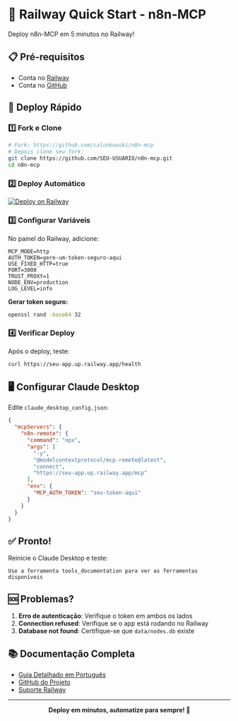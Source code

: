 # 🚀 Railway Quick Start - n8n-MCP

Deploy n8n-MCP em 5 minutos no Railway!

## 📋 Pré-requisitos
- Conta no [Railway](https://railway.app)
- Conta no [GitHub](https://github.com)

## 🏃 Deploy Rápido

### 1️⃣ Fork e Clone
```bash
# Fork: https://github.com/czlonkowski/n8n-mcp
# Depois clone seu fork:
git clone https://github.com/SEU-USUARIO/n8n-mcp.git
cd n8n-mcp
```

### 2️⃣ Deploy Automático

[![Deploy on Railway](https://railway.app/button.svg)](https://railway.app/new/template?template=https%3A%2F%2Fgithub.com%2Fczlonkowski%2Fn8n-mcp&envs=MCP_MODE%2CAUTH_TOKEN%2CUSE_FIXED_HTTP%2CTRUST_PROXY&MCP_MODEDesc=Modo+de+opera%C3%A7%C3%A3o+%28sempre+http+para+Railway%29&AUTH_TOKENDesc=Token+de+autentica%C3%A7%C3%A3o+seguro+%2832%2B+caracteres%29&USE_FIXED_HTTPDesc=Usar+implementa%C3%A7%C3%A3o+est%C3%A1vel&TRUST_PROXYDesc=Confiar+no+proxy+reverso+do+Railway&MCP_MODEDefault=http&USE_FIXED_HTTPDefault=true&TRUST_PROXYDefault=1)

### 3️⃣ Configurar Variáveis

No painel do Railway, adicione:

```env
MCP_MODE=http
AUTH_TOKEN=gere-um-token-seguro-aqui
USE_FIXED_HTTP=true
PORT=3000
TRUST_PROXY=1
NODE_ENV=production
LOG_LEVEL=info
```

**Gerar token seguro:**
```bash
openssl rand -base64 32
```

### 4️⃣ Verificar Deploy

Após o deploy, teste:
```bash
curl https://seu-app.up.railway.app/health
```

## 🖥️ Configurar Claude Desktop

Edite `claude_desktop_config.json`:

```json
{
  "mcpServers": {
    "n8n-remote": {
      "command": "npx",
      "args": [
        "-y",
        "@modelcontextprotocol/mcp-remote@latest",
        "connect",
        "https://seu-app.up.railway.app/mcp"
      ],
      "env": {
        "MCP_AUTH_TOKEN": "seu-token-aqui"
      }
    }
  }
}
```

## ✅ Pronto!

Reinicie o Claude Desktop e teste:
```
Use a ferramenta tools_documentation para ver as ferramentas disponíveis
```

## 🆘 Problemas?

1. **Erro de autenticação**: Verifique o token em ambos os lados
2. **Connection refused**: Verifique se o app está rodando no Railway
3. **Database not found**: Certifique-se que `data/nodes.db` existe

## 📚 Documentação Completa

- [Guia Detalhado em Português](./RAILWAY_DEPLOY_PT_BR.md)
- [GitHub do Projeto](https://github.com/czlonkowski/n8n-mcp)
- [Suporte Railway](https://docs.railway.app)

---

<div align="center">
  <strong>Deploy em minutos, automatize para sempre! 🚀</strong>
</div>